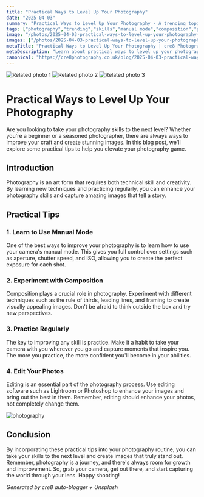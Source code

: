 ```yaml
---
title: "Practical Ways to Level Up Your Photography"
date: "2025-04-03"
summary: "Practical Ways to Level Up Your Photography - A trending topic in photography."
tags: ["photography","trending","skills","manual mode","composition","practice","editing","techniques","creativity","improvement","camera"]
image: "/photos/2025-04-03-practical-ways-to-level-up-your-photography-1.jpg"
images: ["/photos/2025-04-03-practical-ways-to-level-up-your-photography-1.jpg","/photos/2025-04-03-practical-ways-to-level-up-your-photography-2.jpg","/photos/2025-04-03-practical-ways-to-level-up-your-photography-3.jpg"]
metaTitle: "Practical Ways to Level Up Your Photography | cre8 Photography"
metaDescription: "Learn about practical ways to level up your photography in photography with practical tips and insights."
canonical: "https://cre8photography.co.uk/blog/2025-04-03-practical-ways-to-level-up-your-photography"
---
```



<div class="grid grid-cols-1 sm:grid-cols-2 md:grid-cols-3 gap-4">
  <img src="/photos/2025-04-03-practical-ways-to-level-up-your-photography-1.jpg" alt="Related photo 1" class="w-full rounded-lg" />
<img src="/photos/2025-04-03-practical-ways-to-level-up-your-photography-2.jpg" alt="Related photo 2" class="w-full rounded-lg" />
<img src="/photos/2025-04-03-practical-ways-to-level-up-your-photography-3.jpg" alt="Related photo 3" class="w-full rounded-lg" />
</div>


# Practical Ways to Level Up Your Photography

Are you looking to take your photography skills to the next level? Whether you're a beginner or a seasoned photographer, there are always ways to improve your craft and create stunning images. In this blog post, we'll explore some practical tips to help you elevate your photography game.

## Introduction

Photography is an art form that requires both technical skill and creativity. By learning new techniques and practicing regularly, you can enhance your photography skills and capture amazing images that tell a story.

## Practical Tips

### 1. Learn to Use Manual Mode

One of the best ways to improve your photography is to learn how to use your camera's manual mode. This gives you full control over settings such as aperture, shutter speed, and ISO, allowing you to create the perfect exposure for each shot.

### 2. Experiment with Composition

Composition plays a crucial role in photography. Experiment with different techniques such as the rule of thirds, leading lines, and framing to create visually appealing images. Don't be afraid to think outside the box and try new perspectives.

### 3. Practice Regularly

The key to improving any skill is practice. Make it a habit to take your camera with you wherever you go and capture moments that inspire you. The more you practice, the more confident you'll become in your abilities.

### 4. Edit Your Photos

Editing is an essential part of the photography process. Use editing software such as Lightroom or Photoshop to enhance your images and bring out the best in them. Remember, editing should enhance your photos, not completely change them.

![photography](/path/to/image)

## Conclusion

By incorporating these practical tips into your photography routine, you can take your skills to the next level and create images that truly stand out. Remember, photography is a journey, and there's always room for growth and improvement. So, grab your camera, get out there, and start capturing the world through your lens. Happy shooting!

*Generated by cre8 auto-blogger + Unsplash*
